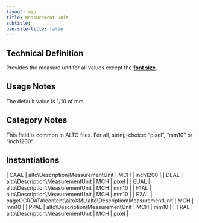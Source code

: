 ```yaml
---
layout: map
title: Measurement Unit
subtitle:  
use-site-title: false
---
```


## Technical Definition

Provides the measure unit for all values except the <a href="https://www.digitisednewspapers.net/maps/font-information/">**font size**</a>.

## Usage Notes

The default value is 1/10 of mm.

## Category Notes

This field is common in ALTO files. For all, string-choice: “pixel”,
“mm10” or “inch1200”.

## Instantiations

| CAAL  |  alto\\Description\\MeasurementUnit  | MCH | inch1200 |
| DEAL  |  alto\\Description\\MeasurementUnit  | MCH | pixel  |
| EUAL  |  alto\\Description\\MeasurementUnit  | MCH | mm10  |
| F1AL  |  alto\\Description\\MeasurementUnit  | MCH | mm10  |
| F2AL  |  pageOCRDATA\\content\\altoXML\\alto\\Description\\MeasurementUnit | MCH | mm10  |
| PPAL  |  alto\\Description\\MeasurementUnit  | MCH | mm10  |
| TRAL  |  alto\\Description\\MeasurementUnit  | MCH | pixel  |
